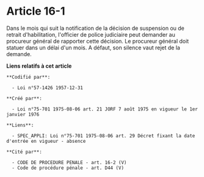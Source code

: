 # Article 16-1

Dans le mois qui suit la notification de la décision de suspension ou de retrait d'habilitation, l'officier de police
judiciaire peut demander au procureur général de rapporter cette décision. Le procureur général doit statuer dans un délai
d'un mois. A défaut, son silence vaut rejet de la demande.

**Liens relatifs à cet article**

	**Codifié par**:

	  - Loi n°57-1426 1957-12-31

	**Créé par**:

	  - Loi n°75-701 1975-08-06 art. 21 JORF 7 août 1975 en vigueur le 1er janvier 1976

	**Liens**:

	  - SPEC_APPLI: Loi n°75-701 1975-08-06 art. 29 Décret fixant la date d'entrée en vigueur - absence

	**Cité par**:

	  - CODE DE PROCEDURE PENALE - art. 16-2 (V)
	  - Code de procédure pénale - art. D44 (V)
